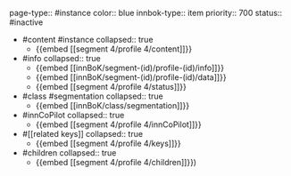 page-type:: #instance
color:: blue
innbok-type:: item
priority:: 700
status:: #inactive

- #content #instance
  collapsed:: true
	- {{embed [[segment 4/profile 4/content]]}}
- #info
  collapsed:: true
	- {{embed [[innBoK/segment-(id)/profile-(id)/info]]}}
	- {{embed [[innBoK/segment-(id)/profile-(id)/data]]}}
	- {{embed [[segment 4/profile 4/status]]}}
- #class #segmentation
  collapsed:: true
	- {{embed [[innBoK/class/segmentation]]}}
- #innCoPilot
  collapsed:: true
	- {{embed [[segment 4/profile 4/innCoPilot]]}}
- #[[related keys]]
  collapsed:: true
	- {{embed [[segment 4/profile 4/keys]]}}
- #children
  collapsed:: true
	- {{embed [[segment 4/profile 4/children]]}})


